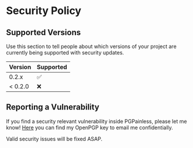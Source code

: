 <!--
SPDX-FileCopyrightText: 2021 Paul Schaub <info@pgpainless.org>

SPDX-License-Identifier: Apache-2.0
-->


# Security Policy

## Supported Versions

Use this section to tell people about which versions of your project are
currently being supported with security updates.

| Version | Supported          |
| ------- | ------------------ |
| 0.2.x   | :white_check_mark: |
| < 0.2.0 | :x:                |

## Reporting a Vulnerability

If you find a security relevant vulnerability inside PGPainless, please let me know!
[Here](https://keyoxide.org/7F9116FEA90A5983936C7CFAA027DB2F3E1E118A) you can find my OpenPGP key to email me confidentially.

Valid security issues will be fixed ASAP.
